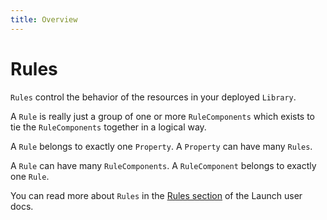 ```yaml
---
title: Overview
---
```


# Rules

`Rules` control the behavior of the resources in your deployed `Library`.

A `Rule` is really just a group of one or more `RuleComponents` which exists to tie the `RuleComponents` together in a logical way.

A `Rule` belongs to exactly one `Property`.  A `Property` can have many `Rules`.

A `Rule` can have many `RuleComponents`.  A `RuleComponent` belongs to exactly one `Rule`.

You can read more about `Rules` in the [Rules section](https://docs.adobe.com/content/help/en/launch/using/reference/manage-resources/rules.html) of the Launch user docs.
